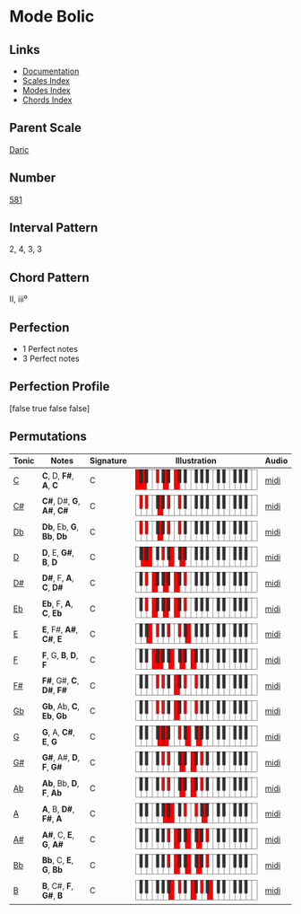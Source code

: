 # Mode Bolic

## Links

- [Documentation](index.md)
- [Scales Index](Scales.md)
- [Modes Index](Modes.md)
- [Chords Index](Chords.md)

## Parent Scale

[Daric](ScaleDaric.md)

## Number

[581](https://ianring.com/musictheory/scales/581)

## Interval Pattern

2, 4, 3, 3

## Chord Pattern

II, iii⁰

## Perfection

- 1 Perfect notes
- 3 Perfect notes

## Perfection Profile

[false true false false]

## Permutations

| Tonic | Notes | Signature | Illustration | Audio |
|-------|-------|-----------|--------------|-------|
| [C](ModeCNaturalBolic.md) | **C**, D, **F#**, **A**, **C** | C | ![CNaturalBolic](ModeCNaturalBolic.png) | [midi](https://github.com/edipermadi/music/blob/main/docs/ModeCNaturalBolic.mid?raw=true) |
| [C#](ModeCSharpBolic.md) | **C#**, D#, **G**, **A#**, **C#** | C | ![CSharpBolic](ModeCSharpBolic.png) | [midi](https://github.com/edipermadi/music/blob/main/docs/ModeCSharpBolic.mid?raw=true) |
| [Db](ModeDFlatBolic.md) | **Db**, Eb, **G**, **Bb**, **Db** | C | ![DFlatBolic](ModeDFlatBolic.png) | [midi](https://github.com/edipermadi/music/blob/main/docs/ModeDFlatBolic.mid?raw=true) |
| [D](ModeDNaturalBolic.md) | **D**, E, **G#**, **B**, **D** | C | ![DNaturalBolic](ModeDNaturalBolic.png) | [midi](https://github.com/edipermadi/music/blob/main/docs/ModeDNaturalBolic.mid?raw=true) |
| [D#](ModeDSharpBolic.md) | **D#**, F, **A**, **C**, **D#** | C | ![DSharpBolic](ModeDSharpBolic.png) | [midi](https://github.com/edipermadi/music/blob/main/docs/ModeDSharpBolic.mid?raw=true) |
| [Eb](ModeEFlatBolic.md) | **Eb**, F, **A**, **C**, **Eb** | C | ![EFlatBolic](ModeEFlatBolic.png) | [midi](https://github.com/edipermadi/music/blob/main/docs/ModeEFlatBolic.mid?raw=true) |
| [E](ModeENaturalBolic.md) | **E**, F#, **A#**, **C#**, **E** | C | ![ENaturalBolic](ModeENaturalBolic.png) | [midi](https://github.com/edipermadi/music/blob/main/docs/ModeENaturalBolic.mid?raw=true) |
| [F](ModeFNaturalBolic.md) | **F**, G, **B**, **D**, **F** | C | ![FNaturalBolic](ModeFNaturalBolic.png) | [midi](https://github.com/edipermadi/music/blob/main/docs/ModeFNaturalBolic.mid?raw=true) |
| [F#](ModeFSharpBolic.md) | **F#**, G#, **C**, **D#**, **F#** | C | ![FSharpBolic](ModeFSharpBolic.png) | [midi](https://github.com/edipermadi/music/blob/main/docs/ModeFSharpBolic.mid?raw=true) |
| [Gb](ModeGFlatBolic.md) | **Gb**, Ab, **C**, **Eb**, **Gb** | C | ![GFlatBolic](ModeGFlatBolic.png) | [midi](https://github.com/edipermadi/music/blob/main/docs/ModeGFlatBolic.mid?raw=true) |
| [G](ModeGNaturalBolic.md) | **G**, A, **C#**, **E**, **G** | C | ![GNaturalBolic](ModeGNaturalBolic.png) | [midi](https://github.com/edipermadi/music/blob/main/docs/ModeGNaturalBolic.mid?raw=true) |
| [G#](ModeGSharpBolic.md) | **G#**, A#, **D**, **F**, **G#** | C | ![GSharpBolic](ModeGSharpBolic.png) | [midi](https://github.com/edipermadi/music/blob/main/docs/ModeGSharpBolic.mid?raw=true) |
| [Ab](ModeAFlatBolic.md) | **Ab**, Bb, **D**, **F**, **Ab** | C | ![AFlatBolic](ModeAFlatBolic.png) | [midi](https://github.com/edipermadi/music/blob/main/docs/ModeAFlatBolic.mid?raw=true) |
| [A](ModeANaturalBolic.md) | **A**, B, **D#**, **F#**, **A** | C | ![ANaturalBolic](ModeANaturalBolic.png) | [midi](https://github.com/edipermadi/music/blob/main/docs/ModeANaturalBolic.mid?raw=true) |
| [A#](ModeASharpBolic.md) | **A#**, C, **E**, **G**, **A#** | C | ![ASharpBolic](ModeASharpBolic.png) | [midi](https://github.com/edipermadi/music/blob/main/docs/ModeASharpBolic.mid?raw=true) |
| [Bb](ModeBFlatBolic.md) | **Bb**, C, **E**, **G**, **Bb** | C | ![BFlatBolic](ModeBFlatBolic.png) | [midi](https://github.com/edipermadi/music/blob/main/docs/ModeBFlatBolic.mid?raw=true) |
| [B](ModeBNaturalBolic.md) | **B**, C#, **F**, **G#**, **B** | C | ![BNaturalBolic](ModeBNaturalBolic.png) | [midi](https://github.com/edipermadi/music/blob/main/docs/ModeBNaturalBolic.mid?raw=true) |
